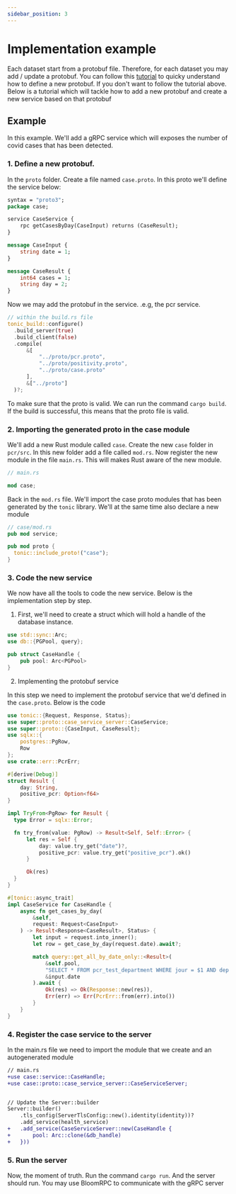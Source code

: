 ```yaml
---
sidebar_position: 3
---
```


# Implementation example

Each dataset start from a protobuf file. Therefore, for each dataset you may add / update a protobuf. You can follow this [tutorial](https://github.com/hyperium/tonic/blob/master/examples/helloworld-tutorial.md) to quicky understand how to define a new protobuf. If you don't want to follow the tutorial above. Below is a tutorial which will tackle how to add a new protobuf and create a new service based on that protobuf

## Example

In this example. We'll add a gRPC service which will exposes the number of covid cases that has been detected. 

### 1. Define a new protobuf.

In the `proto` folder. Create a file named `case.proto`. In this proto we'll define the service below:

```protobuf
syntax = "proto3";
package case;

service CaseService {
    rpc getCasesByDay(CaseInput) returns (CaseResult);
}

message CaseInput {
    string date = 1;
}

message CaseResult {
    int64 cases = 1;
    string day = 2;
}
```

Now we may add the protobuf in the service. .e.g, the pcr service. 

```rust
// within the build.rs file
tonic_build::configure()
  .build_server(true)
  .build_client(false)
  .compile(
      &[
          "../proto/pcr.proto",
          "../proto/positivity.proto",
          "../proto/case.proto"
      ], 
      &["../proto"]
  )?;
```

To make sure that the proto is valid. We can run the command ```cargo build```. If the build is successful, this means that the proto file is valid.

### 2. Importing the generated proto in the case module

We'll add a new Rust module called `case`. Create the new `case` folder in `pcr/src`. In this new folder add a file called `mod.rs`. Now register the new module in the file `main.rs`. This will makes Rust aware of the new module.

```rust
// main.rs

mod case;
```

Back in the `mod.rs` file. We'll import the case proto modules that has been generated by the `tonic` library. We'll at the same time also declare a new module

```rust
// case/mod.rs
pub mod service;

pub mod proto {
  tonic::include_proto!("case");
}
```

### 3. Code the new service

We now have all the tools to code the new service. Below is the implementation step by step.

1. First, we'll need to create a struct which will hold a handle of the database instance.

```rust
use std::sync::Arc;
use db::{PGPool, query};

pub struct CaseHandle {
    pub pool: Arc<PGPool>
}
```

2. Implementing the protobuf service

In this step we need to implement the protobuf service that we'd defined in the `case.proto`. Below is the code

```rust
use tonic::{Request, Response, Status};
use super::proto::case_service_server::CaseService;
use super::proto::{CaseInput, CaseResult};
use sqlx::{
    postgres::PgRow,
    Row
};
use crate::err::PcrErr;

#[derive(Debug)]
struct Result {
    day: String,
    positive_pcr: Option<f64>
}

impl TryFrom<PgRow> for Result {
  type Error = sqlx::Error;

  fn try_from(value: PgRow) -> Result<Self, Self::Error> {
      let res = Self {
          day: value.try_get("date")?,
          positive_pcr: value.try_get("positive_pcr").ok()
      }

      Ok(res)
  }
}

#[tonic::async_trait]
impl CaseService for CaseHandle {
    async fn get_cases_by_day(
        &self,
        request: Request<CaseInput>
    ) -> Result<Response<CaseResult>, Status> {
        let input = request.into_inner();
        let row = get_case_by_day(request.date).await?;

        match query::get_all_by_date_only::<Result>(
            &self.pool,
            "SELECT * FROM pcr_test_department WHERE jour = $1 AND dep = 75",
            &input.date
        ).await {
            Ok(res) => Ok(Response::new(res)),
            Err(err) => Err(PcrErr::from(err).into())
        }
    }
}

```

### 4. Register the case service to the server

In the main.rs file we need to import the module that we create and an autogenerated module

```diff
// main.rs
+use case::service::CaseHandle;
+use case::proto::case_service_server::CaseServiceServer;


// Update the Server::builder
Server::builder()
    .tls_config(ServerTlsConfig::new().identity(identity))?
    .add_service(health_service)
+   .add_service(CaseServiceServer::new(CaseHandle {
+       pool: Arc::clone(&db_handle)
+   }))
```

### 5. Run the server

Now, the moment of truth. Run the command ```cargo run```. And the server should run. You may use BloomRPC to communicate with the gRPC server
